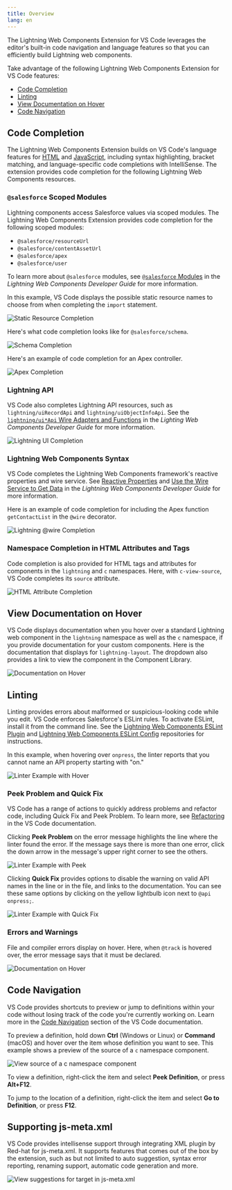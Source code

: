 ```yaml
---
title: Overview
lang: en
---
```


The Lightning Web Components Extension for VS Code leverages the editor's built-in code navigation and language features so that you can efficiently build Lightning web components.

Take advantage of the following Lightning Web Components Extension for VS Code features:

- [Code Completion](./en/lwc/writing#code-completion)
- [Linting](./en/lwc/writing#linting)
- [View Documentation on Hover](./en/lwc/writing#view-documentation-on-hover)
- [Code Navigation](./en/lwc/writing#code-navigation)

## Code Completion

The Lightning Web Components Extension builds on VS Code's language features for [HTML](https://code.visualstudio.com/docs/languages/html) and [JavaScript](https://code.visualstudio.com/docs/languages/javascript), including syntax highlighting, bracket matching, and language-specific code completions with IntelliSense. The extension provides code completion for the following Lightning Web Components resources.

### `@salesforce` Scoped Modules

Lightning components access Salesforce values via scoped modules. The Lightning Web Components Extension provides code completion for the following scoped modules:

- `@salesforce/resourceUrl`
- `@salesforce/contentAssetUrl`
- `@salesforce/apex`
- `@salesforce/user`

To learn more about `@salesforce` modules, see [`@salesforce` Modules](https://developer.salesforce.com/docs/component-library/documentation/lwc/lwc.reference_salesforce_modules) in the _Lightning Web Components Developer Guide_ for more information.

In this example, VS Code displays the possible static resource names to choose from when completing the `import` statement.

![Static Resource Completion](../../../images/vscode_lwc_staticresource_trailhead.png)

Here's what code completion looks like for `@salesforce/schema`.

![Schema Completion](../../../images/vscode_lwc_schema.png)

Here's an example of code completion for an Apex controller.

![Apex Completion](../../../images/vscode_lwc_apex.png)

### Lightning API

VS Code also completes Lightning API resources, such as `lightning/uiRecordApi` and `lightning/uiObjectInfoApi`. See the [`lightning/ui*Api` Wire Adapters and Functions](https://developer.salesforce.com/docs/component-library/documentation/lwc/lwc.reference_ui_api) in the _Lighting Web Components Developer Guide_ for more information.

![Lightning UI Completion](../../../images/vscode_lwc_lightningui.png)

### Lightning Web Components Syntax

VS Code completes the Lightning Web Components framework's reactive properties and wire service. See [Reactive Properties](https://developer.salesforce.com/docs/component-library/documentation/lwc/js_props_reactive) and [Use the Wire Service to Get Data](https://developer.salesforce.com/docs/component-library/documentation/lwc/lwc.data_wire_service_about) in the _Lightning Web Components Developer Guide_ for more information.

Here is an example of code completion for including the Apex function `getContactList` in the `@wire` decorator.

![Lightning @wire Completion](../../../images/vscode_lwc_wire.png)

### Namespace Completion in HTML Attributes and Tags

Code completion is also provided for HTML tags and attributes for components in the `lightning` and `c` namespaces. Here, with `c-view-source`, VS Code completes its `source` attribute.

![HTML Attribute Completion](../../../images/vscode_lwc_html_attr.png)

## View Documentation on Hover

VS Code displays documentation when you hover over a standard Lightning web component in the `lightning` namespace as well as the `c` namespace, if you provide documentation for your custom components. Here is the documentation that displays for `lightning-layout`. The dropdown also provides a link to view the component in the Component Library.

![Documentation on Hover](../../../images/vscode_lwc_hover.png)

## Linting

Linting provides errors about malformed or suspicious-looking code while you edit. VS Code enforces Salesforce's ESLint rules. To activate ESLint, install it from the command line. See the [Lightning Web Components ESLint Plugin](https://github.com/salesforce/eslint-plugin-lwc) and [Lightning Web Components ESLint Config](https://github.com/salesforce/eslint-config-lwc) repositories for instructions.

In this example, when hovering over `onpress`, the linter reports that you cannot name an API property starting with "on."

![Linter Example with Hover](../../../images/vscode_lwc_linting_press.png)

### Peek Problem and Quick Fix

VS Code has a range of actions to quickly address problems and refactor code, including Quick Fix and Peek Problem. To learn more, see [Refactoring](https://code.visualstudio.com/docs/editor/refactoring) in the VS Code documentation.

Clicking **Peek Problem** on the error message highlights the line where the linter found the error. If the message says there is more than one error, click the down arrow in the message's upper right corner to see the others.

![Linter Example with Peek](../../../images/vscode_lwc_peek.png)

Clicking **Quick Fix** provides options to disable the warning on valid API names in the line or in the file, and links to the documentation. You can see these same options by clicking on the yellow lightbulb icon next to `@api onpress;`.

![Linter Example with Quick Fix](../../../images/vscode_lwc_quickfix.png)

### Errors and Warnings

File and compiler errors display on hover. Here, when `@track` is hovered over, the error message says that it must be declared.

![Documentation on Hover](../../../images/vscode_lwc_track.png)

## Code Navigation

VS Code provides shortcuts to preview or jump to definitions within your code without losing track of the code you're currently working on. Learn more in the [Code Navigation](https://code.visualstudio.com/docs/editor/editingevolved) section of the VS Code documentation.

To preview a definition, hold down **Ctrl** (Windows or Linux) or **Command** (macOS) and hover over the item whose definition you want to see. This example shows a preview of the source of a `c` namespace component.

![View source of a c namespace component](../../../images/vscode_lwc_commandhover.png)

To view a definition, right-click the item and select **Peek Definition**, or press **Alt+F12**.

To jump to the location of a definition, right-click the item and select **Go to Definition**, or press **F12**.

## Supporting js-meta.xml

VS Code provides intellisense support through integrating XML plugin by Red-hat for js-meta.xml. It supports features that comes out of the box by the extension, such as but not limited to auto suggestion, syntax error reporting, renaming support, automatic code generation and more.

![View suggestions for target in js-meta.xml](../../../images/vscode-lwc-jsmeta-intellisense.png)
